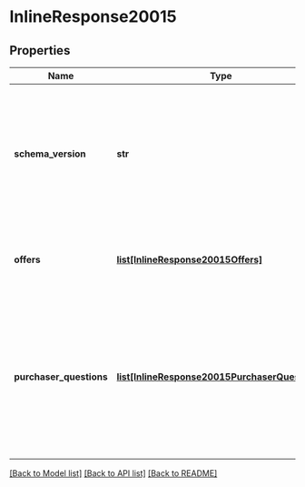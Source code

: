 # InlineResponse20015

## Properties
Name | Type | Description | Notes
------------ | ------------- | ------------- | -------------
**schema_version** | **str** | The version of the schema being used for the feed.  This is used to allow compatibility between multiple schema versions.  | 
**offers** | [**list[InlineResponse20015Offers]**](InlineResponse20015Offers.md) | The top level container which holds all the offer entities. | 
**purchaser_questions** | [**list[InlineResponse20015PurchaserQuestions]**](InlineResponse20015PurchaserQuestions.md) | Definition of localized questions that will be asked to the purchaser. These questions will be referenced from the products and their availabilities. | [optional] 

[[Back to Model list]](../README.md#documentation-for-models) [[Back to API list]](../README.md#documentation-for-api-endpoints) [[Back to README]](../README.md)

